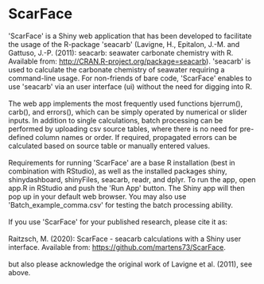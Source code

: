 # ScarFace
'ScarFace' is a Shiny web application that has been developed to facilitate the usage of the R-package 'seacarb' (Lavigne, H., Epitalon, J.-M. and Gattuso, J.-P. (2011): seacarb: seawater carbonate chemistry with R. Available from: http://CRAN.R-project.org/package=seacarb). 'seacarb' is used to calculate the carbonate chemistry of seawater requiring a command-line usage. For non-friends of bare code, 'ScarFace' enables to use 'seacarb' via an user interface (ui) without the need for digging into R.
<br><br>
The web app implements the most frequently used functions bjerrum(), carb(), and errors(), which can be simply operated by numerical or slider inputs. In addition to single calculations, batch processing can be performed by uploading csv source tables, where there is no need for pre-defined column names or order. If required, propagated errors can be calculated based on source table or manually entered values.
<br><br>
Requirements for running 'ScarFace' are a base R installation (best in combination with RStudio), as well as the installed packages shiny, shinydashboard, shinyFiles, seacarb, readr, and dplyr. To run the app, open app.R in RStudio and push the 'Run App' button. The Shiny app will then pop up in your default web browser. You may also use 'Batch_example_comma.csv' for testing the batch processing ability.
<br><br>
If you use 'ScarFace' for your published research, please cite it as:
<br><br>
Raitzsch, M. (2020): ScarFace - seacarb calculations with a Shiny user interface. Available from: https://github.com/martens73/ScarFace.
<br><br>
but also please acknowledge the original work of Lavigne et al. (2011), see above.
